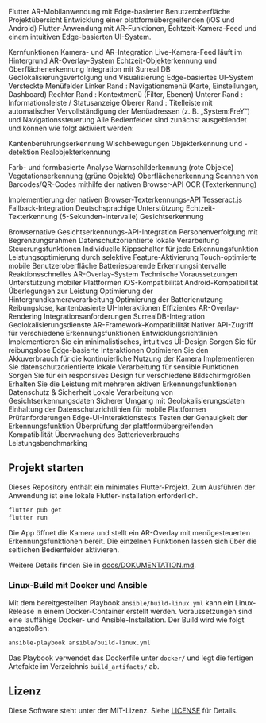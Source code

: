 Flutter AR-Mobilanwendung mit Edge-basierter Benutzeroberfläche
Projektübersicht
Entwicklung einer plattformübergreifenden (iOS und Android) Flutter-Anwendung mit AR-Funktionen, Echtzeit-Kamera-Feed und einem intuitiven Edge-basierten UI-System.

Kernfunktionen
Kamera- und AR-Integration
Live-Kamera-Feed läuft im Hintergrund
AR-Overlay-System
Echtzeit-Objekterkennung und Oberflächenerkennung
Integration mit Surreal DB
Geolokalisierungsverfolgung und Visualisierung
Edge-basiertes UI-System
Versteckte Menüfelder
Linker Rand : Navigationsmenü (Karte, Einstellungen, Dashboard)
Rechter Rand : Kontextmenü (Filter, Ebenen)
Unterer Rand : Informationsleiste / Statusanzeige
Oberer Rand : Titelleiste mit automatischer Vervollständigung der Menüadressen (z. B. „System:FreY“) und Navigationssteuerung
Alle Bedienfelder sind zunächst ausgeblendet und können wie folgt aktiviert werden:

Kantenberührungserkennung
Wischbewegungen
Objekterkennung und -detektion
Realobjekterkennung

Farb- und formbasierte Analyse
Warnschilderkennung (rote Objekte)
Vegetationserkennung (grüne Objekte)
Oberflächenerkennung
Scannen von Barcodes/QR-Codes mithilfe der nativen Browser-API
OCR (Texterkennung)

Implementierung der nativen Browser-Texterkennungs-API
Tesseract.js Fallback-Integration
Deutschsprachige Unterstützung
Echtzeit-Texterkennung (5-Sekunden-Intervalle)
Gesichtserkennung

Browsernative Gesichtserkennungs-API-Integration
Personenverfolgung mit Begrenzungsrahmen
Datenschutzorientierte lokale Verarbeitung
Steuerungsfunktionen
Individuelle Kippschalter für jede Erkennungsfunktion
Leistungsoptimierung durch selektive Feature-Aktivierung
Touch-optimierte mobile Benutzeroberfläche
Batteriesparende Erkennungsintervalle
Reaktionsschnelles AR-Overlay-System
Technische Voraussetzungen
Unterstützung mobiler Plattformen
iOS-Kompatibilität
Android-Kompatibilität
Überlegungen zur Leistung
Optimierung der Hintergrundkameraverarbeitung
Optimierung der Batterienutzung
Reibungslose, kantenbasierte UI-Interaktionen
Effizientes AR-Overlay-Rendering
Integrationsanforderungen
SurrealDB-Integration
Geolokalisierungsdienste
AR-Framework-Kompatibilität
Nativer API-Zugriff für verschiedene Erkennungsfunktionen
Entwicklungsrichtlinien
Implementieren Sie ein minimalistisches, intuitives UI-Design
Sorgen Sie für reibungslose Edge-basierte Interaktionen
Optimieren Sie den Akkuverbrauch für die kontinuierliche Nutzung der Kamera
Implementieren Sie datenschutzorientierte lokale Verarbeitung für sensible Funktionen
Sorgen Sie für ein responsives Design für verschiedene Bildschirmgrößen
Erhalten Sie die Leistung mit mehreren aktiven Erkennungsfunktionen
Datenschutz & Sicherheit
Lokale Verarbeitung von Gesichtserkennungsdaten
Sicherer Umgang mit Geolokalisierungsdaten
Einhaltung der Datenschutzrichtlinien für mobile Plattformen
Prüfanforderungen
Edge-UI-Interaktionstests
Testen der Genauigkeit der Erkennungsfunktion
Überprüfung der plattformübergreifenden Kompatibilität
Überwachung des Batterieverbrauchs
Leistungsbenchmarking

## Projekt starten

Dieses Repository enthält ein minimales Flutter-Projekt. Zum Ausführen der Anwendung ist eine lokale Flutter-Installation erforderlich.

```bash
flutter pub get
flutter run
```

Die App öffnet die Kamera und stellt ein AR-Overlay mit menügesteuerten Erkennungsfunktionen bereit. Die einzelnen Funktionen lassen sich über die seitlichen Bedienfelder aktivieren.

Weitere Details finden Sie in [docs/DOKUMENTATION.md](docs/DOKUMENTATION.md).
### Linux-Build mit Docker und Ansible

Mit dem bereitgestellten Playbook `ansible/build-linux.yml` kann ein Linux-Release in einem Docker-Container erstellt werden. Voraussetzungen sind eine lauffähige Docker- und Ansible-Installation. Der Build wird wie folgt angestoßen:

```bash
ansible-playbook ansible/build-linux.yml
```

Das Playbook verwendet das Dockerfile unter `docker/` und legt die fertigen Artefakte im Verzeichnis `build_artifacts/` ab.

## Lizenz

Diese Software steht unter der MIT-Lizenz. Siehe [LICENSE](LICENSE) für Details.
